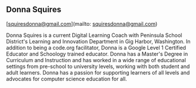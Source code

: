 ## Donna Squires

[squiresdonna@gmail.com](mailto: squiresdonna@gmail.com)

Donna Squires is a current Digital Learning Coach with Peninsula School District's Learning and Innovation Department in Gig Harbor, Washington.  In addition to being a code.org facilitator, Donna is a Google Level 1 Certified Educator and Schoology trained educator.  Donna has a Master's Degree in Curriculum and Instruction and has worked in a wide range of educational settings from pre-school to university levels, working with both student and adult learners. Donna has a passion for supporting learners of all levels and advocates for computer science education for all.

